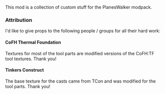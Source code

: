 This mod is a collection of custom stuff for the PlanesWalker modpack.

### Attribution

I'd like to give props to the following people / groups for all their hard work:

#### CoFH Thermal Foundation
Textures for most of the tool parts are modified versions of the CoFH:TF tool textures. Thank you!

#### Tinkers Construct
The base texture for the casts came from TCon and was modified for the tool parts. Thank you!